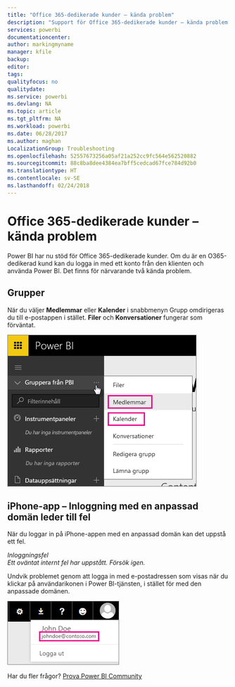 ```yaml
---
title: "Office 365-dedikerade kunder – kända problem"
description: "Support för Office 365-dedikerade kunder – kända problem. I det här avsnittet beskrivs problem som är specifika för en Office 365-dedikerad kund. Detta innefattar begränsningar i gruppfunktionen samt iPhone-appen med anpassade domäner."
services: powerbi
documentationcenter: 
author: markingmyname
manager: kfile
backup: 
editor: 
tags: 
qualityfocus: no
qualitydate: 
ms.service: powerbi
ms.devlang: NA
ms.topic: article
ms.tgt_pltfrm: NA
ms.workload: powerbi
ms.date: 06/28/2017
ms.author: maghan
LocalizationGroup: Troubleshooting
ms.openlocfilehash: 52557673256a05af21a252cc9fc564e562520882
ms.sourcegitcommit: 88c8ba8dee4384ea7bff5cedcad67fce784d92b0
ms.translationtype: HT
ms.contentlocale: sv-SE
ms.lasthandoff: 02/24/2018
---
```

# <a name="office-365-dedicated-customers---known-issues"></a>Office 365-dedikerade kunder – kända problem
Power BI har nu stöd för Office 365-dedikerade kunder.  Om du är en O365-dedikerad kund kan du logga in med ett konto från den klienten och använda Power BI. Det finns för närvarande två kända problem.

## <a name="groups"></a>Grupper
När du väljer **Medlemmar** eller **Kalender** i snabbmenyn Grupp omdirigeras du till e-postappen i stället.  **Filer** och **Konversationer** fungerar som förväntat.

![](media/service-admin-office-365-dedicated-known-issues/group-menu.png)

## <a name="iphone-app---sign-in-with-vanity-domain-leads-to-error"></a>iPhone-app – Inloggning med en anpassad domän leder till fel
När du loggar in på iPhone-appen med en anpassad domän kan det uppstå ett fel.

*Inloggningsfel*  
*Ett oväntat internt fel har uppstått. Försök igen.*

Undvik problemet genom att logga in med e-postadressen som visas när du klickar på användarikonen i Power BI-tjänsten, i stället för med den anpassade domänen.

![](media/service-admin-office-365-dedicated-known-issues/sign-in-address.png)

Har du fler frågor? [Prova Power BI Community](http://community.powerbi.com/)


